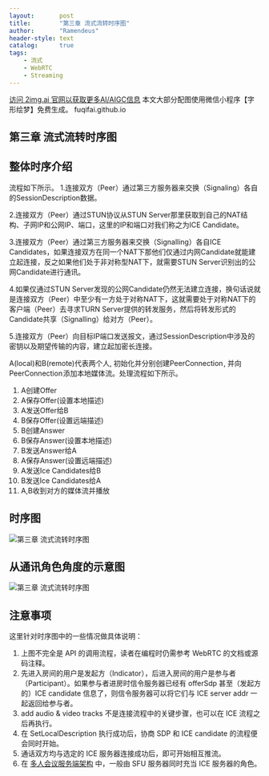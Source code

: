 ```yaml
---
layout:       post
title:        "第三章 流式流转时序图"
author:       "Ramendeus"
header-style: text
catalog:      true
tags:
    - 流式
    - WebRTC
    - Streaming
---
```


[访问 2img.ai 官网以获取更多AI/AIGC信息](https://2img.ai)
本文大部分配图使用微信小程序【字形绘梦】免费生成。
fuqifai.github.io

## 第三章 流式流转时序图



## 整体时序介绍

流程如下所示。 1.连接双方（Peer）通过第三方服务器来交换（Signaling）各自的SessionDescription数据。

2.连接双方（Peer）通过STUN协议从STUN Server那里获取到自己的NAT结构、子网IP和公网IP、端口，这里的IP和端口对我们称之为ICE Candidate。

3.连接双方（Peer）通过第三方服务器来交换（Signalling）各自ICE Candidates，如果连接双方在同一个NAT下那他们仅通过内网Candidate就能建立起连接，反之如果他们处于非对称型NAT下，就需要STUN Server识别出的公网Candidate进行通讯。

4.如果仅通过STUN Server发现的公网Candidate仍然无法建立连接，换句话说就是连接双方（Peer）中至少有一方处于对称NAT下，这就需要处于对称NAT下的客户端（Peer）去寻求TURN Server提供的转发服务，然后将转发形式的Candidate共享（Signalling）给对方（Peer）。

5.连接双方（Peer）向目标IP端口发送报文，通过SessionDescription中涉及的密钥以及期望传输的内容，建立起加密长连接。

A(local)和B(remote)代表两个人, 初始化并分别创建PeerConnection , 并向PeerConnection 添加本地媒体流。处理流程如下所示。

1.  A创建Offer
2.  A保存Offer(设置本地描述)
3.  A发送Offer给B
4.  B保存Offer(设置远端描述)
5.  B创建Answer
6.  B保存Answer(设置本地描述)
7.  B发送Answer给A
8.  A保存Answer(设置远端描述)
9.  A发送Ice Candidates给B
10.  B发送Ice Candidates给A
11.  A,B收到对方的媒体流并播放

## 时序图

![第三章 流式流转时序图](https://www.shxcj.com/wp-content/uploads/2024/09/image-587.png)

## 从通讯角色角度的示意图

![第三章 流式流转时序图](https://www.shxcj.com/wp-content/uploads/2024/09/image-586.png)

## 注意事项

这里针对时序图中的一些情况做具体说明：

1.  上图不完全是 API 的调用流程，读者在编程时仍需参考 WebRTC 的文档或源码注释。
2.  先进入房间的用户是发起方（Indicator），后进入房间的用户是参与者（Participant）。如果参与者进房时信令服务器已经有 offerSdp 甚至（发起方的）ICE candidate 信息了，则信令服务器可以将它们与 ICE server addr 一起返回给参与者。
3.  add audio & video tracks 不是连接流程中的关键步骤，也可以在 ICE 流程之后再执行。
4.  在 SetLocalDescription 执行成功后，协商 SDP 和 ICE candidate 的流程便会同时开始。
5.  通话双方均与选定的 ICE 服务器连接成功后，即可开始相互推流。
6.  在 [多人会议服务端架构](https://webrtc.mthli.com/basic/mesh-mcu-sfu/) 中，一般由 SFU 服务器同时充当 ICE 服务器的角色。

